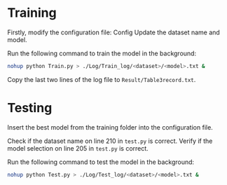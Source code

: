 # Training
Firstly, modify the configuration file:
Config
Update the dataset name and model.

Run the following command to train the model in the background:
```sh
nohup python Train.py > ./Log/Train_log/<dataset>/<model>.txt &
```

Copy the last two lines of the log file to `Result/Table3record.txt`.

# Testing
Insert the best model from the training folder into the configuration file.

Check if the dataset name on line 210 in `test.py` is correct.
Verify if the model selection on line 205 in `test.py` is correct.

Run the following command to test the model in the background:
```sh
nohup python Test.py > ./Log/Test_log/<dataset>/<model>.txt &
```